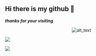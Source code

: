 ## Hi there is my github 👋

***thanks for your visiting***

<div align="center">
  <img src="https://github-readme-stats.vercel.app/api/top-langs/?username=funnymadep&theme=transparent&hide_border=true&layout=donut-vertical&langs_count=6" alt="alt_text">
</div>

![]("https://github-readme-stats.vercel.app/api/top-langs/?username=funnymadep&theme=transparent&hide_border=true&layout=donut-vertical&langs_count=6")

![](https://github-readme-activity-graph.vercel.app/graph?username=funnymadep&theme=github-compact&hide_border=true&area=true)

<!--
**funnymadep/funnymadep** is a ✨ _special_ ✨ repository because its `README.md` (this file) appears on your GitHub profile.

Here are some ideas to get you started:

- 🔭 I’m currently working on ...
- 🌱 I’m currently learning ...
- 👯 I’m looking to collaborate on ...
- 🤔 I’m looking for help with ...
- 💬 Ask me about ...
- 📫 How to reach me: ...
- 😄 Pronouns: ...
- ⚡ Fun fact: ...
-->
